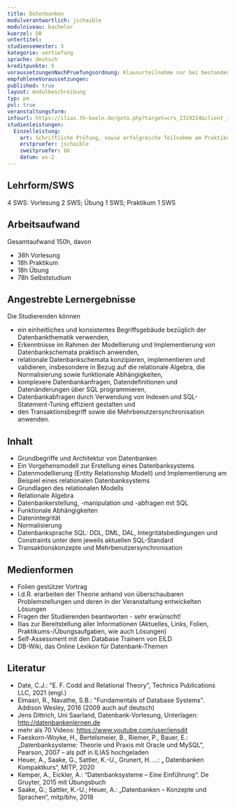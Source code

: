 ```yaml
---
title: Datenbanken
modulverantwortlich: jschaible
modulniveau: bachelor
kuerzel: DB
untertitel:
studiensemester: 3
kategorie: vertiefung
sprache: deutsch
kreditpunkte: 5
voraussetzungenNachPruefungsordnung: Klausurteilnahme nur bei bestandenem DBS‐Praktikum
empfohleneVoraussetzungen: 
published: true
layout: modulbeschreibung
typ: pm
pvl: true
veranstaltungsform: 
infourl: https://ilias.th-koeln.de/goto.php?target=crs_2319224&client_id=ILIAS_FH_Koeln
studienleistungen:
  Einzelleistung:
    art: Schriftliche Prüfung, sowie erfolgreiche Teilnahme am Praktikum als Prüfungsvorleistung.
    erstpruefer: jschaible
    zweitpruefer: bb
    datum: ws-2
---
```


## Lehrform/SWS

4 SWS: Vorlesung 2 SWS; Übung 1 SWS; Praktikum 1 SWS

## Arbeitsaufwand

Gesamtaufwand 150h, davon 

- 36h Vorlesung 
- 18h Praktikum
- 18h Übung
- 78h Selbststudium 

## Angestrebte Lernergebnisse

Die Studierenden können

- ein einheitliches und konsistentes Begriffsgebäude bezüglich der Datenbankthematik verwenden,
- Erkenntnisse im Rahmen der Modellierung und Implementierung von Datenbankschemata praktisch anwenden,
- relationale Datenbankschemata konzipieren, implementieren und validieren, insbesondere in Bezug auf die relationale Algebra, die Normalisierung sowie funktionale Abhängigkeiten,
- komplexere Datenbankanfragen, Datendefinitionen und Datenänderungen über SQL programmieren, 
- Datenbankabfragen durch Verwendung von Indexen und SQL-Statement-Tuning effizient gestalten und  
- den Transaktionsbegriff sowie die Mehrbenutzersynchronisation anwenden.

## Inhalt
- Grundbegriffe und Architektur von Datenbanken  
- Ein Vorgehensmodell zur Erstellung eines Datenbanksystems
- Datenmodellierung (Entity Relationship Modell) und Implementierung am Beispiel eines relationalen Datenbanksystems
- Grundlagen des relationalen Modells
- Relationale Algebra
- Datenbankerstellung, -manipulation und -abfragen mit SQL
- Funktionale Abhängigkeiten
- Datenintegrität
- Normalisierung
- Datenbanksprache SQL: DDL, DML, DAL, Integritätsbedingungen und Constraints unter dem jeweils aktuellen SQL-Standard
- Transaktionskonzepte und Mehrbenutzersynchronisation


## Medienformen
* Folien gestützer Vortrag  
* I.d.R. erarbeiten der Theorie anhand von überschaubaren Problemstellungen und deren in der Veranstaltung entwickelten Lösungen 
* Fragen der Studierenden beantworten - sehr erwünscht!  
* Ilias zur Bereitstellung aller Informationen (Aktuelles, Links, Folien, Praktikums-/Übungsaufgaben, wie auch Lösungen)  
* Self-Assessment mit den Database Trainern von EILD 
* DB-Wiki, das Online Lexikon für Datenbank-Themen

## Literatur
- Date, C.J.: "E. F. Codd and Relational Theory", Technics Publications LLC, 2021 (engl.)
- Elmasri, R., Navathe, S.B.: "Fundamentals of Database Systems". Addison Wesley, 2016 (2009 auch auf deutsch)
- Jens Dittrich, Uni Saarland, Datenbank-Vorlesung, Unterlagen: http://datenbankenlernen.de
- mehr als 70 Videos: https://www.youtube.com/user/jensdit
- Faeskorn-Woyke, H., Bertelsmeier, B., Riemer, P., Bauer, E.: „Datenbanksysteme: Theorie und Praxis mit Oracle und MySQL“, Pearson, 2007 – als pdf in ILIAS hochgeladen
- Heuer, A., Saake, G., Sattler, K.-U., Grunert, H. …: „ Datenbanken Kompaktkurs“, MITP, 2020
- Kemper, A., Eickler, A.: “Datenbanksysteme – Eine Einführung“. De Gruyter, 2015 mit Übungsbuch
- Saake, G.; Sattler, K.-U.; Heuer, A.: „Datenbanken – Konzepte und Sprachen“, mitp/bhv, 2018

